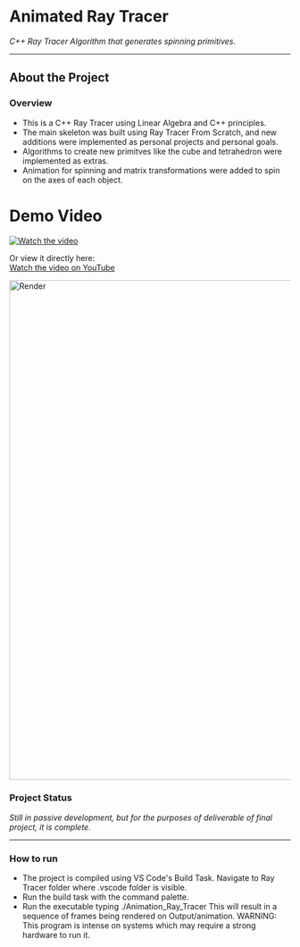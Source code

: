 # **Animated Ray Tracer**

_C++ Ray Tracer Algorithm that generates spinning primitives._

---

## **About the Project**

### **Overview**
- This is a C++ Ray Tracer using Linear Algebra and C++ principles. 
- The main skeleton was built using Ray Tracer From Scratch, and new additions were implemented as personal projects and personal goals.
- Algorithms to create new primitves like the cube and tetrahedron were implemented as extras.
- Animation for spinning and matrix transformations were added to spin on the axes of each object.

# Demo Video

[![Watch the video](https://img.youtube.com/vi/L2YEuExfzeY/hqdefault.jpg)](https://www.youtube.com/watch?v=L2YEuExfzeY)

Or view it directly here:  
[Watch the video on YouTube](https://www.youtube.com/watch?v=dQw4w9WgXcQ)


<img width="894" alt="Render" src="https://github.com/user-attachments/assets/a3ac3b08-0b11-4070-aaab-2e017e81625b">

### **Project Status**
_Still in passive development, but for the purposes of deliverable of final project, it is complete._

---

### **How to run**
- The project is compiled using VS Code's Build Task. Navigate to Ray Tracer folder where .vscode folder is visible.
- Run the build task with the command palette.
- Run the executable typing ./Animation_Ray_Tracer
This will result in a sequence of frames being rendered on Output/animation. WARNING: This program is intense on systems which may require a strong hardware to run it. 
